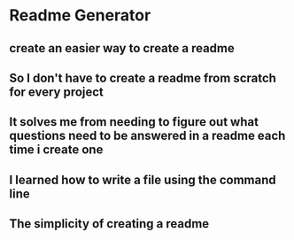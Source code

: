 
# Readme Generator
## create an easier way to create a readme
## So I don't have to create a readme from scratch for every project
## It solves me from needing to figure out what questions need to be answered in a readme each time i create one
## I learned how to write a file using the command line
## The simplicity of creating a readme